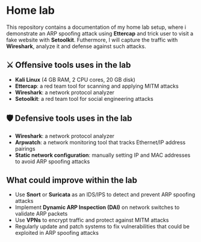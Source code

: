 # Home lab

This repository contains a documentation of my home lab setup, where i demonstrate an ARP spoofing attack using **Ettercap** and trick user to visit a fake website with **Setoolkit**. Futhermore, I will capture the traffic with **Wireshark**, analyze it and defense against such attacks.

## ⚔   Offensive tools uses in the lab

- **Kali Linux** (4 GB RAM, 2 CPU cores, 20 GB disk)
- **Ettercap**: a red team tool for scanning and applying MITM attacks
- **Wireshark**: a network protocol analyzer
- **Setoolkit**: a red team tool for social engineering attacks

## 🛡   Defensive tools uses in the lab

- **Wireshark**: a network protocol analyzer
- **Arpwatch**: a network monitoring tool that tracks Ethernet/IP address pairings
- **Static network configuration**: manually setting IP and MAC addresses to avoid ARP spoofing attacks

## What could improve within the lab

- Use **Snort** or **Suricata** as an IDS/IPS to detect and prevent ARP spoofing attacks
- Implement **Dynamic ARP Inspection (DAI)** on network switches to validate ARP packets
- Use **VPNs** to encrypt traffic and protect against MITM attacks
- Regularly update and patch systems to fix vulnerabilities that could be exploited in ARP spoofing attacks
